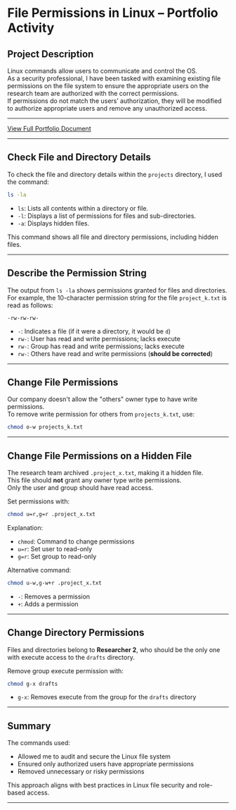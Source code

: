 # File Permissions in Linux – Portfolio Activity

## Project Description

Linux commands allow users to communicate and control the OS.  
As a security professional, I have been tasked with examining existing file permissions on the file system to ensure the appropriate users on the research team are authorized with the correct permissions.  
If permissions do not match the users’ authorization, they will be modified to authorize appropriate users and remove any unauthorized access.

---

[View Full Portfolio Document](File-permissions-linux-portfolio.docx)

---

## Check File and Directory Details

To check the file and directory details within the `projects` directory, I used the command:

```bash
ls -la
```

- `ls`: Lists all contents within a directory or file.
- `-l`: Displays a list of permissions for files and sub-directories.
- `-a`: Displays hidden files.

This command shows all file and directory permissions, including hidden files.

---

## Describe the Permission String

The output from `ls -la` shows permissions granted for files and directories.  
For example, the 10-character permission string for the file `project_k.txt` is read as follows:

```text
-rw-rw-rw-
```

- `-`: Indicates a file (if it were a directory, it would be `d`)
- `rw-`: User has read and write permissions; lacks execute
- `rw-`: Group has read and write permissions; lacks execute
- `rw-`: Others have read and write permissions (**should be corrected**)

---

## Change File Permissions

Our company doesn't allow the "others" owner type to have write permissions.  
To remove write permission for others from `projects_k.txt`, use:

```bash
chmod o-w projects_k.txt
```

---

## Change File Permissions on a Hidden File

The research team archived `.project_x.txt`, making it a hidden file.  
This file should **not** grant any owner type write permissions.  
Only the user and group should have read access.

Set permissions with:

```bash
chmod u=r,g=r .project_x.txt
```

Explanation:
- `chmod`: Command to change permissions
- `u=r`: Set user to read-only
- `g=r`: Set group to read-only

Alternative command:

```bash
chmod u-w,g-w+r .project_x.txt
```

- `-`: Removes a permission
- `+`: Adds a permission

---

## Change Directory Permissions

Files and directories belong to **Researcher 2**, who should be the only one with execute access to the `drafts` directory.

Remove group execute permission with:

```bash
chmod g-x drafts
```

- `g-x`: Removes execute from the group for the `drafts` directory

---

## Summary

The commands used:

- Allowed me to audit and secure the Linux file system
- Ensured only authorized users have appropriate permissions
- Removed unnecessary or risky permissions

This approach aligns with best practices in Linux file security and role-based access.

---
